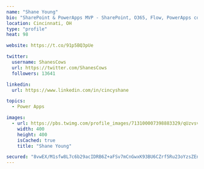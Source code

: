 ```yaml
---
name: "Shane Young"
bio: "SharePoint & PowerApps MVP - SharePoint, O365, Flow, PowerApps consulting? @PowerApps911 | Pure Snark? You found it."
location: Cincinnati, OH
type: "profile"
heat: 98

website: https://t.co/91p5BQ3pUe

twitter:
  username: ShanesCows
  url: https://twitter.com/ShanesCows
  followers: 13641

linkedin:
  url: https://www.linkedin.com/in/cincyshane

topics:
  - Power Apps

images:
  - url: https://pbs.twimg.com/profile_images/713100007398883329/qUzvsvQ3_400x400.jpg
    width: 400
    height: 400
    isCached: true
    title: "Shane Young"

secured: "8vwEX/M1sfw8L7c6b29acIDRB6Z+aFSv7mCnGwxK93BU6CZrf5Ru23oYzsZEnfJg6v0dKUGv1C4kF5aEhJk8OqEBKdwkNgGPg4NfxnKaBbJKK0exb31x2rnsZ9FU1i/w5xGagBu0H+8PpiWAlz0OArPOeyYmG6zMWJQzGfd1BXkZDU8K4rjT2EVoDMZeRmx8Ghlp+bRVR8J2psQWTD3bLD5Hbjl8LXY14pHhAd/aWIZiff0w1HFz9XndTALn5iXzskl3UUFUcsbRWSr6C+7D0swhfNKl1sevVTFVDc+7hp4qZgKE8r4KNNiV2IjLP3LdmYCNi90pFzf+9BejmwGy0Zs8K9qPiXqW91f915Oovm8ddE6jwx16SM4v2helynY0gF5i00IrqJ30WG+8vbiOOSuUi3F7vJkJpD0cTn3wQ+4=;I6vET1Xa2pBT/fbqSbVx+w=="
---
```


